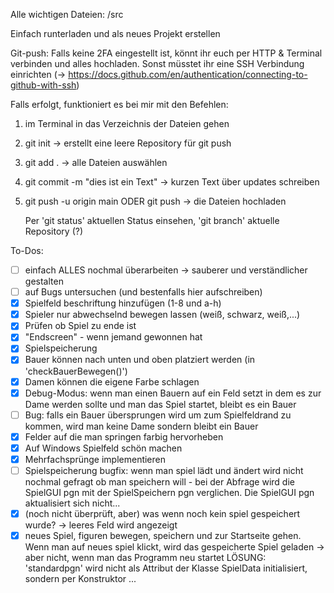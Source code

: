 Alle wichtigen Dateien: /src

Einfach runterladen und als neues Projekt erstellen

Git-push:
Falls keine 2FA eingestellt ist, könnt ihr euch per HTTP & Terminal verbinden und alles hochladen. Sonst müsstet ihr eine SSH Verbindung einrichten
(-> https://docs.github.com/en/authentication/connecting-to-github-with-ssh)

Falls erfolgt, funktioniert es bei mir mit den Befehlen:
1. im Terminal in das Verzeichnis der Dateien gehen
2. git init -> erstellt eine leere Repository für git push
3. git add . -> alle Dateien auswählen
4. git commit -m "dies ist ein Text" -> kurzen Text über updates schreiben
5. git push -u origin main ODER git push -> die Dateien hochladen

   Per 'git status' aktuellen Status einsehen, 'git branch' aktuelle Repository (?)

To-Dos:
- [ ] einfach ALLES nochmal überarbeiten -> sauberer und verständlicher gestalten
- [ ] auf Bugs untersuchen (und bestenfalls hier aufschreiben)
- [x] Spielfeld beschriftung hinzufügen (1-8 und a-h)
- [X] Spieler nur abwechselnd bewegen lassen (weiß, schwarz, weiß,...)
- [X] Prüfen ob Spiel zu ende ist
- [X] "Endscreen" - wenn jemand gewonnen hat
- [X] Spielspeicherung
- [X] Bauer können nach unten und oben platziert werden (in 'checkBauerBewegen()')
- [X] Damen können die eigene Farbe schlagen
- [X] Debug-Modus: wenn man einen Bauern auf ein Feld setzt in dem es zur Dame werden sollte und man das Spiel startet, bleibt es ein Bauer
- [ ] Bug: falls ein Bauer übersprungen wird um zum Spielfeldrand zu kommen, wird man keine Dame sondern bleibt ein Bauer
- [X] Felder auf die man springen farbig hervorheben
- [X] Auf Windows Spielfeld schön machen
- [X] Mehrfachsprünge implementieren
- [ ] Spielspeicherung bugfix: wenn man spiel lädt und ändert wird nicht nochmal gefragt ob man speichern will
      - bei der Abfrage wird die SpielGUI pgn mit der SpielSpeichern pgn verglichen. Die SpielGUI pgn aktualisiert sich nicht...
- [X] (noch nicht überprüft, aber) was wenn noch kein spiel gespeichert wurde? -> leeres Feld wird angezeigt
- [X] neues Spiel, figuren bewegen, speichern und zur Startseite gehen. Wenn man auf neues spiel klickt, wird das gespeicherte Spiel geladen
      -> aber nicht, wenn man das Programm neu startet
      LÖSUNG: 'standardpgn' wird nicht als Attribut der Klasse SpielData initialisiert, sondern per Konstruktor
...
